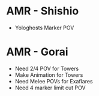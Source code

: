 # AMR - Shishio
- Yologhosts Marker POV

# AMR - Gorai
- Need 2/4 POV for Towers
- Make Animation for Towers
- Need Melee POVs for Exaflares
- Need 4 marker limit cut POV
